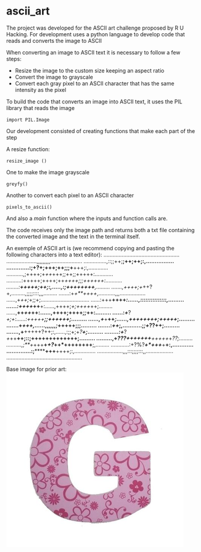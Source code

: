 # ascii_art
The project was developed for the ASCII art challenge proposed by R U Hacking.
For development uses a python language to develop code that reads and converts the image to ASCII

When converting an image to ASCII text it is necessary to follow a few steps:
 - Resize the image to the custom size keeping an aspect ratio
 - Convert the image to grayscale
 - Convert each gray pixel to an ASCII character that has the same intensity as the pixel

To build the code that converts an image into ASCII text, it uses the PIL library that reads the image
```
import PIL.Image
```
Our development consisted of creating functions that make each part of the step

A resize function:
```
resize_image ()
```

One to make the image grayscale
```
greyfy()
```

Another to convert each pixel to an ASCII character
```
pixels_to_ascii()
```

And also a *main* function where the inputs and function calls are.

The code receives only the image path and returns both a txt file containing the converted image and the text in the terminal itself.


An exemple of ASCII art is (we recommend copying and pasting the following characters into a text editor):
..................................................
....................,,,,,,,,,.....................
...............,::;;++;**;++;++;:,................
.............:;+?+;+++;++;;;+**+++;:,.............
...........,;++++;+*++*+++;;++;;+++++:............
..........:+++++;++++;++*++++;;;++++++:...........
........:**+++++;++;:,.....,:;++++++++**,.........
.......,++++;+*++?+,.........,;;;;::::,,,.........
.......:+*+**++++*,...........,,,.................
......,+*++;*+;;+;................................
......:+++**++++*:......,:::::::::::::::,.........
......:++++*++**+:......,++++;*+;++++*++;.........
......,**++*++*++:......,++++;++++*;;*++:.........
......:*+***?*+;+:......:+++++**;;++++++;.........
......,+***+**++*;......,++++++++;+++++*;.........
.......+*******+++,......,,,,,,;*+++++;;;.........
.......:*******++*;,...........;*;+*??++;.........
.......,+**+++++?++;:,......,:;;+;+*?**+;.........
........:+***?*+*++**++;::;+++++++++++++;.........
.........,+*???++******+++++**+++++*+*??;.........
..........,;**+*+++**+*+?*++*++++++++**;,.........
............:+?%?*****+*+++*****+**+:,............
..............:;********+++**++++;:,..............
.................,,,:::;;;;:::,,..................
..................................................

Base image for prior art:
![Alt text](https://github.com/gomesGabriel/ascii_art/blob/main/g.jpg)
